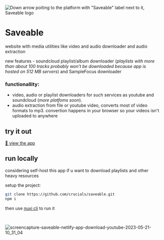 ![Down arrow poiting to the platform with "Saveable" label next to it, Saveable logo](https://github.com/crucials/saveable/assets/83793845/89bfa860-2cd5-4be2-afc0-f79bc7d1b04e)

# Saveable

website with media utilities like video and audio downloader and audio extraction

new features - soundcloud playlist/album downloader (_playlists with more than about 100 tracks probably won't be downloaded because app is hosted on 512 MB servers_) and SampleFocus downloader

### functionallity: 
- video, audio or playlist downloaders for such services as youtube and soundcloud (_more platfoms soon_).
- audio extraction from file or youtube video, converts most of video formats to mp3. convertion happens in your browser so your videos isn't uploaded to anywhere

## try it out

[:eyes: view the app](https://saveable.onrender.com/)

## run locally

considering self-host this app if u want to download playlists and other heavy resources

setup the project:

```bash
git clone https://github.com/crucials/saveable.git
npm i
```

then use [nuxi cli](https://nuxt.com/docs/api/commands/dev) to run it

⠀

![screencapture-saveable-netlify-app-download-youtube-2023-05-21-10_31_04](https://github.com/crucials/saveable/assets/83793845/baecfbc2-6ec8-45db-ad81-cc0742f93cc9)
